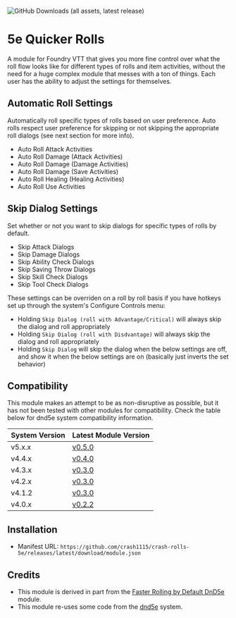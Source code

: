 ![GitHub Downloads (all assets, latest release)](https://img.shields.io/github/downloads/crash1115/crash-rolls-5e/latest/total?style=flat-square)

# 5e Quicker Rolls
A module for Foundry VTT that gives you more fine control over what the roll flow looks like for different types of rolls and item activities, without the need for a huge complex module that messes with a ton of things. Each user has the ability to adjust the settings for themselves.

## Automatic Roll Settings
Automatically roll specific types of rolls based on user preference. Auto rolls respect user preference for skipping or not skipping the appropriate roll dialogs (see next section for more info).
- Auto Roll Attack Activities
- Auto Roll Damage (Attack Activities)
- Auto Roll Damage (Damage Activities)
- Auto Roll Damage (Save Activities)
- Auto Roll Healing (Healing Activities)
- Auto Roll Use Activities

## Skip Dialog Settings
Set whether or not you want to skip dialogs for specific types of rolls by default.
- Skip Attack Dialogs
- Skip Damage Dialogs
- Skip Ability Check Dialogs
- Skip Saving Throw Dialogs
- Skip Skill Check Dialogs
- Skip Tool Check Dialogs

These settings can be overriden on a roll by roll basis if you have hotkeys set up through the system's Configure Controls menu:
- Holding `Skip Dialog (roll with Advantage/Critical)` will always skip the dialog and roll appropriately
- Holding `Skip Dialog (roll with Disdvantage)` will always skip the dialog and roll appropriately
- Holding `Skip Dialog` will skip the dialog when the below settings are off, and show it when the below settings are on (basically just inverts the set behavior)

## Compatibility
This module makes an attempt to be as non-disruptive as possible, but it has not been tested with other modules for compatibility. Check the table below for dnd5e system compatibility information.

| System Version     | Latest Module Version                                                       |
| ------------------ | --------------------------------------------------------------------------- |
| v5.x.x             | [v0.5.0](https://github.com/crash1115/crash-rolls-5e/releases/tag/0.5.0)   |
| v4.4.x             | [v0.4.0](https://github.com/crash1115/crash-rolls-5e/releases/tag/0.4.0)    |
| v4.3.x             | [v0.3.0](https://github.com/crash1115/crash-rolls-5e/releases/tag/v0.3.0)   |
| v4.2.x             | [v0.3.0](https://github.com/crash1115/crash-rolls-5e/releases/tag/v0.3.0)   |
| v4.1.2             | [v0.3.0](https://github.com/crash1115/crash-rolls-5e/releases/tag/v0.3.0)   |
| v4.0.x             | [v0.2.2](https://github.com/crash1115/crash-rolls-5e/releases/tag/v0.2.2)   |

## Installation
- Manifest URL: `https://github.com/crash1115/crash-rolls-5e/releases/latest/download/module.json`

## Credits
- This module is derived in part from the [Faster Rolling by Default DnD5e](https://github.com/ElfFriend-DnD/foundryvtt-faster-rolling-by-default-5e) module.
- This module re-uses some code from the [dnd5e](https://github.com/foundryvtt/dnd5e) system.
